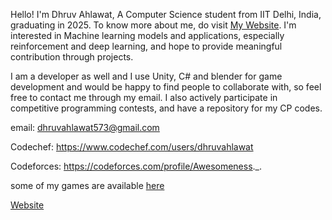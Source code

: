 
Hello!
I'm Dhruv Ahlawat, A Computer Science student from IIT Delhi, India, graduating in 2025.
To know more about me, do visit  [My Website](https://dhruvahlawatprojects.wixsite.com/home). 
I'm interested in Machine learning models and applications, especially reinforcement and deep learning, and hope to provide meaningful contribution through projects.

I am a developer as well and I use Unity, C# and blender for game development and would be happy to find people to collaborate with, so 
feel free to contact me through my email. I also actively participate in competitive programming contests, and have a repository for my CP codes.

email: dhruvahlawat573@gmail.com


Codechef: https://www.codechef.com/users/dhruvahlawat

Codeforces: https://codeforces.com/profile/Awesomeness._.

some of my games are available [here](https://dhruvahlawatprojects.wixsite.com/home/games)

[Website](https://dhruvahlawatprojects.wixsite.com/home)

